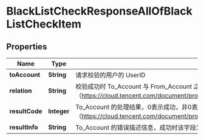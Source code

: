 

# BlackListCheckResponseAllOfBlackListCheckItem


## Properties

| Name | Type | Description | Notes |
|------------ | ------------- | ------------- | -------------|
|**toAccount** | **String** | 请求校验的用户的 UserID |  [optional] |
|**relation** | **String** | 校验成功时 To_Account 与 From_Account 之间的黑名单关系，详情可参见 校验黑名单（https://cloud.tencent.com/document/product/269/1501#.E6.A0.A1.E9.AA.8C.E9.BB.91.E5.90.8D.E5.8D.95） |  [optional] |
|**resultCode** | **Integer** | To_Account 的处理结果，0表示成功，非0表示失败，非0取值的详细描述请参见 错误码说明（https://cloud.tencent.com/document/product/269/3725#ErrorCode） |  [optional] |
|**resultInfo** | **String** | To_Account 的错误描述信息，成功时该字段为空 |  [optional] |



